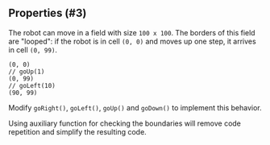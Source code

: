 ## Properties (#3)

The robot can move in a field with size `100 x 100`. The borders of this field
are "looped": if the robot is in cell `(0, 0)` and moves up one step, it
arrives in cell `(0, 99)`.

```
(0, 0)
// goUp(1)
(0, 99)
// goLeft(10)
(90, 99)
```

Modify `goRight()`, `goLeft()`, `goUp()` and `goDown()` to implement this
behavior.

<div class="hint">

Using auxiliary function for checking the boundaries will remove
code repetition and simplify the resulting code.

</div>